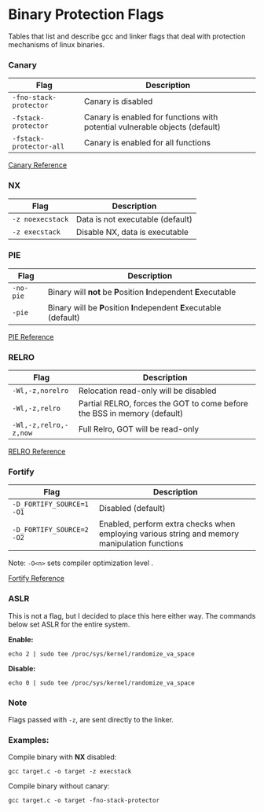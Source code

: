 # Binary Protection Flags
Tables that list and describe gcc and linker flags that deal with protection mechanisms of linux binaries.


### Canary

| Flag | Description | 
| ------------ | ------------ |
| `-fno-stack-protector` | Canary is disabled |
| `-fstack-protector` | Canary is enabled for functions with potential vulnerable objects (default) | 
| `-fstack-protector-all` | Canary is enabled for all functions |

[Canary Reference](https://ctf-wiki.github.io/ctf-wiki/pwn/linux/mitigation/canary/)

### NX

|  Flag |  Description  |
| ------------ | ------------ |
| `-z noexecstack` | Data is not executable (default) |
| `-z execstack` | Disable NX, data is executable |


### PIE

|  Flag |  Description  |
| ------------ | ------------ |
| `-no-pie` |  Binary will **not** be **P**osition **I**ndependent **E**xecutable |
| `-pie` | Binary will be **P**osition **I**ndependent **E**xecutable (default) |

[PIE Reference](https://access.redhat.com/blogs/766093/posts/1975793)

### RELRO

|  Flag |  Description  |
| ------------ | ------------ |
| `-Wl,-z,norelro` |  Relocation read-only will be disabled |
| `-Wl,-z,relro` | Partial RELRO, forces the GOT to come before the BSS in memory (default) |
| `-Wl,-z,relro,-z,now` | Full Relro, GOT will be read-only |

[RELRO Reference](https://www.redhat.com/en/blog/hardening-elf-binaries-using-relocation-read-only-relro)

### Fortify
|  Flag |  Description  |
| ------------ | ------------ |
| `-D_FORTIFY_SOURCE=1 -O1` | Disabled (default) |
| `-D_FORTIFY_SOURCE=2 -O2` | Enabled, perform extra checks when employing various string and memory manipulation functions |

Note: `-O<n>` sets compiler optimization level <n>.
  
[Fortify Reference](https://access.redhat.com/blogs/766093/posts/1976213)

### ASLR
This is not a flag, but I decided to place this here either way. The commands below set ASLR for the entire system.

**Enable:**
```
echo 2 | sudo tee /proc/sys/kernel/randomize_va_space
```
**Disable:**
```
echo 0 | sudo tee /proc/sys/kernel/randomize_va_space
```

### Note
Flags passed with `-z`, are sent directly to the linker.

### Examples:
Compile binary with **NX** disabled:
```
gcc target.c -o target -z execstack
```

Compile binary without canary:
```
gcc target.c -o target -fno-stack-protector
```




